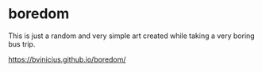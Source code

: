 # boredom
This is just a random and very simple art created while taking a very boring bus trip.

https://bvinicius.github.io/boredom/
